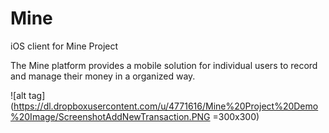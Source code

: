 Mine
====

iOS client for Mine Project

The Mine platform provides a mobile solution for individual users to record and manage their money in a organized way.

![alt tag](https://dl.dropboxusercontent.com/u/4771616/Mine%20Project%20Demo%20Image/ScreenshotAddNewTransaction.PNG =300x300)
